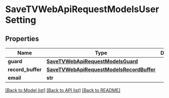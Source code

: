 # SaveTVWebApiRequestModelsUserSetting

## Properties
Name | Type | Description | Notes
------------ | ------------- | ------------- | -------------
**guard** | [**SaveTVWebApiRequestModelsGuard**](SaveTVWebApiRequestModelsGuard.md) |  | [optional] 
**record_buffer** | [**SaveTVWebApiRequestModelsRecordBuffer**](SaveTVWebApiRequestModelsRecordBuffer.md) |  | [optional] 
**email** | **str** |  | [optional] 

[[Back to Model list]](../README.md#documentation-for-models) [[Back to API list]](../README.md#documentation-for-api-endpoints) [[Back to README]](../README.md)


